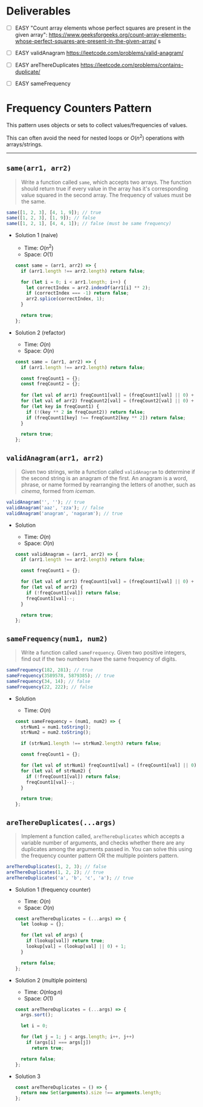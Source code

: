 # Deliverables

- [ ] EASY "Count array elements whose perfect squares are present in the given array": https://www.geeksforgeeks.org/count-array-elements-whose-perfect-squares-are-present-in-the-given-array/ s
- [ ]  EASY validAnagram https://leetcode.com/problems/valid-anagram/
- [ ]  EASY areThereDuplicates https://leetcode.com/problems/contains-duplicate/
- [ ] EASY sameFrequency 


# Frequency Counters Pattern

This pattern uses objects or sets to collect values/frequencies of values.

This can often avoid the need for nested loops or $O(n^2)$ operations with arrays/strings.

---

## `same(arr1, arr2)`

> Write a function called `same`, which accepts two arrays. The function should return true if every value in the array has it's corresponding value squared in the second array. The frequency of values must be the same.

```js
same([1, 2, 3], [4, 1, 9]); // true
same([1, 2, 3], [1, 9]); // false
same([1, 2, 1], [4, 4, 1]); // false (must be same frequency)
```

- Solution 1 (naive)

    - Time: $O(n^2)$
    - Space: $O(1)$

    ```js
    const same = (arr1, arr2) => {
      if (arr1.length !== arr2.length) return false;

      for (let i = 0; i < arr1.length; i++) {
        let correctIndex = arr2.indexOf(arr1[i] ** 2);
        if (correctIndex === -1) return false;
        arr2.splice(correctIndex, 1);
      }

      return true;
    };
    ```

- Solution 2 (refactor)

    - Time: $O(n)$
    - Space: $O(n)$

    ```js
    const same = (arr1, arr2) => {
      if (arr1.length !== arr2.length) return false;

      const freqCount1 = {};
      const freqCount2 = {};
      
      for (let val of arr1) freqCount1[val] = (freqCount1[val] || 0) + 1;
      for (let val of arr2) freqCount2[val] = (freqCount2[val] || 0) + 1;
      for (let key in freqCount1) {
        if (!(key ** 2 in freqCount2)) return false;
        if (freqCount1[key] !== freqCount2[key ** 2]) return false;
      }

      return true;
    };
    ```

## `validAnagram(arr1, arr2)`

> Given two strings, write a function called `validAnagram` to determine if the second string is an anagram of the first. An anagram is a word, phrase, or name formed by rearranging the letters of another, such as _cinema_, formed from _iceman_.

```js
validAnagram('', ''); // true
validAnagram('aaz', 'zza'); // false
validAnagram('anagram', 'nagaram'); // true
```

- Solution

    - Time: $O(n)$
    - Space: $O(n)$

    ```js
    const validAnagram = (arr1, arr2) => {
      if (arr1.length !== arr2.length) return false;

      const freqCount1 = {};

      for (let val of arr1) freqCount1[val] = (freqCount1[val] || 0) + 1;
      for (let val of arr2) {
        if (!freqCount1[val]) return false;
        freqCount1[val]--;
      }

      return true;
    };
    ```

## `sameFrequency(num1, num2)`

> Write a function called `sameFrequency`. Given two positive integers, find out if the two numbers have the same frequency of digits.

```js
sameFrequency(182, 281); // true
sameFrequency(3589578, 5879385); // true
sameFrequency(34, 14); // false
sameFrequency(22, 222); // false
```

- Solution

    - Time: $O(n)$

    ```js
    const sameFrequency = (num1, num2) => {
      strNum1 = num1.toString();
      strNum2 = num2.toString();

      if (strNum1.length !== strNum2.length) return false;

      const freqCount1 = {};

      for (let val of strNum1) freqCount1[val] = (freqCount1[val] || 0) + 1;
      for (let val of strNum2) {
        if (!freqCount1[val]) return false;
        freqCount1[val]--;
      }

      return true;
    };
    ```

## `areThereDuplicates(...args)`

> Implement a function called, `areThereDuplicates` which accepts a variable number of arguments, and checks whether there are any duplicates among the arguments passed in. You can solve this using the frequency counter pattern OR the multiple pointers pattern.

```js
areThereDuplicates(1, 2, 3); // false
areThereDuplicates(1, 2, 2); // true
areThereDuplicates('a', 'b', 'c', 'a'); // true
```

- Solution 1 (frequency counter)

    - Time: $O(n)$
    - Space: $O(n)$

    ```js
    const areThereDuplicates = (...args) => {
      let lookup = {};

      for (let val of args) {
        if (lookup[val]) return true;
        lookup[val] = (lookup[val] || 0) + 1;
      }

      return false;
    };
    ```

- Solution 2 (multiple pointers)

    - Time: $O(n\log n)$
    - Space: $O(1)$

    ```js
    const areThereDuplicates = (...args) => {
      args.sort();

      let i = 0;

      for (let j = 1; j < args.length; i++, j++)
        if (args[i] === args[j])
          return true;

      return false;
    };
    ```

- Solution 3

    ```js
    const areThereDuplicates = () => {
      return new Set(arguments).size !== arguments.length;
    };
    ```